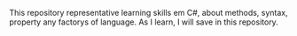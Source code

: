 This repository representative learning skills em C#, about methods, syntax, property any factorys of language. As I learn, I will save in this repository.